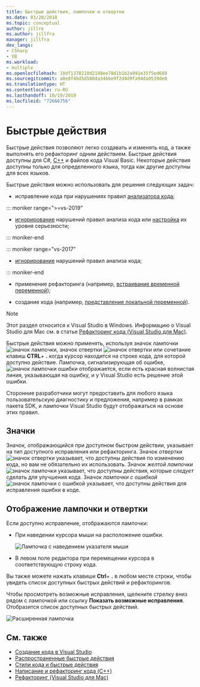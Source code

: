 ```yaml
---
title: Быстрые действия, лампочки и отвертки
ms.date: 03/28/2018
ms.topic: conceptual
author: jillre
ms.author: jillfra
manager: jillfra
dev_langs:
- CSharp
- VB
ms.workload:
- multiple
ms.openlocfilehash: 18df1378218d2188ee78d1b1b2a991e35f5ed689
ms.sourcegitcommit: a8e8f4bd5d508da34bbe9f2d4d9fa94da0539de0
ms.translationtype: HT
ms.contentlocale: ru-RU
ms.lasthandoff: 10/19/2019
ms.locfileid: "72666756"
---
```

# <a name="quick-actions"></a>Быстрые действия

Быстрые действия позволяют легко создавать и изменять код, а также выполнять его рефакторинг одним действием. Быстрые действия доступны для C#, [C++](/cpp/ide/writing-and-refactoring-code-cpp) и файлов кода Visual Basic. Некоторые действия доступны только для определенного языка, тогда как другие доступны для всех языков.

Быстрые действия можно использовать для решения следующих задач:

- исправление кода при нарушениях правил [анализатора кода](../code-quality/roslyn-analyzers-overview.md);

::: moniker range=">=vs-2019"

- [игнорирование](../code-quality/use-roslyn-analyzers.md#suppress-violations) нарушений правил анализа кода или [настройка](../code-quality/use-roslyn-analyzers.md#automatically-configure-rule-severity) их уровня серьезности;

::: moniker-end

::: moniker range="vs-2017"

- [игнорирование](../code-quality/use-roslyn-analyzers.md#suppress-violations) нарушений правил анализа кода;

::: moniker-end

- применение рефакторинга (например, [встраивание временной переменной](../ide/reference/inline-temporary-variable.md));

- создание кода (например, [представление локальной переменной](../ide/reference/introduce-local-variable.md)).

> [!NOTE]
> Этот раздел относится к Visual Studio в Windows. Информацию о Visual Studio для Mac см. в статье [Рефакторинг кода (Visual Studio для Mac)](/visualstudio/mac/refactoring).

Быстрые действия можно применять, используя значок лампочки ![значок лампочки](media/light-bulb-icon.png), значок отвертки ![значок отвертки](media/screwdriver-icon.png) или сочетание клавиш **CTRL**+ **.** когда курсор находится на строке кода, для которой доступно действие. Лампочка, сигнализирующая об ошибке, ![значок лампочки ошибки](media/error-light-bulb-icon.png) отображается, если есть красная волнистая линия, указывающая на ошибку, и у Visual Studio есть решение этой ошибки.

Сторонние разработчики могут предоставить для любого языка пользовательскую диагностику и предложения, например в рамках пакета SDK, и лампочки Visual Studio будут отображаться на основе этих правил.

## <a name="icons"></a>Значки

Значок, отображающийся при доступном быстром действии, указывает на тип доступного исправления или рефакторинга. Значок *отвертки* ![значок отвертки](media/screwdriver-icon.png) указывает, что доступны действия по изменению кода, но вам не обязательно их использовать. Значок *желтой лампочки* ![значок лампочки](media/light-bulb-icon.png) указывает, что доступны действия, которые *следует* сделать для улучшения кода. Значок *лампочки с ошибкой* ![значок лампочки с ошибкой](media/error-light-bulb-icon.png) указывает, что доступны действия для исправления ошибки в коде.

## <a name="to-see-a-light-bulb-or-screwdriver"></a>Отображение лампочки и отвертки

Если доступно исправление, отображаются лампочки:

- При наведении курсора мыши на расположение ошибки.

   ![Лампочка с наведением указателя мыши](../ide/media/vs2015_lightbulb_hover.png)

- В левом поле редактора при перемещении курсора в соответствующую строку кода.

Вы также можете нажать клавиши **Ctrl**+ **.** в любом месте строки, чтобы увидеть список доступных быстрых действий и рефакторингов.

Чтобы просмотреть возможные исправления, щелкните стрелку вниз рядом с лампочкой или ссылку **Показать возможные исправления**. Отобразится список доступных быстрых действий.

![Расширенная лампочка](../ide/media/vs2015_lightbulb_hover_expanded.png)

## <a name="see-also"></a>См. также

- [Создание кода в Visual Studio](../ide/code-generation-in-visual-studio.md)
- [Распространенные быстрые действия](../ide/common-quick-actions.md)
- [Стили кода и быстрые действия](../ide/code-styles-and-code-cleanup.md)
- [Написание и рефакторинг кода (C++)](/cpp/ide/writing-and-refactoring-code-cpp)
- [Рефакторинг (Visual Studio для Mac)](/visualstudio/mac/refactoring)